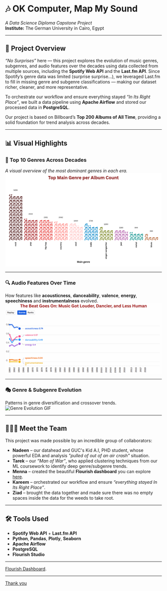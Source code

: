 # 🎶 OK Computer, Map My Sound  
*A Data Science Diploma Capstone Project*  
**Institute:** The German University in Cairo, Egypt  

---

## 🧠 Project Overview

_“No Surprises”_ here — this project explores the evolution of music genres, subgenres, and audio features over the decades using data collected from multiple sources, including the **Spotify Web API** and the **Last.fm API**. Since Spotify’s genre data was limited (surprise surprise...), we leveraged Last.fm to fill in missing genre and subgenre classifications — making our dataset richer, cleaner, and more representative.

To orchestrate our workflow and ensure everything stayed _“In Its Right Place”_, we built a data pipeline using **Apache Airflow** and stored our processed data in **PostgreSQL**.

Our project is based on Billboard’s **Top 200 Albums of All Time**, providing a solid foundation for trend analysis across decades.

---

## 📊 Visual Highlights

### 🎨 Top 10 Genres Across Decades  
_A visual overview of the most dominant genres in each era._  
![Top 10 Genres Across Decades](assets/top-ten-over-time.png)

---

### 🔍 Audio Features Over Time  
How features like **acousticness**, **danceability**, **valence**, **energy**, **speechiness** and **instrumentalness** evolved.  
![Audio Features GIF](assets/beat-goes-on.gif)

---

### 🎭 Genre & Subgenre Evolution  
Patterns in genre diversification and crossover trends.  
![Genre Evolution GIF](assets/genre-popularity-over-time.gif)

---

## 🧑‍🤝‍🧑 Meet the Team

This project was made possible by an incredible group of collaborators:

- **Nadeen** – our datahead and GUC's Kid A.I, PHD student, whose powerful EDA and analysis _"pulled of out of an air crash"_ situation.
- **Tarek** – our _“Man of War”_, who applied clustering techniques from our ML coursework to identify deep genre/subgenre trends.
- **Menna** – created the beautiful **Flourish dashboard** you can explore [here](https://public.flourish.studio/visualisation/your_dashboard_link/).
- **Kareem** – orchestrated our workflow and ensure _“everything stayed In Its Right Place”_.
- **Ziad** – brought the data together and made sure there was no empty spaces inside the data for the weeds to take root.

---

## 🛠 Tools Used

- **Spotify Web API** + **Last.fm API**
- **Python**, **Pandas**, **Plotly**, **Seaborn**
- **Apache Airflow**
- **PostgreSQL**
- **Flourish Studio**

---

[Flourish Dashboard](https://public.flourish.studio/visualisation/your_dashboard_link/).

---

[Thank you](https://www.youtube.com/watch?v=Bf01riuiJWA)  

